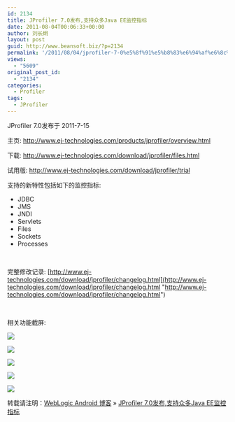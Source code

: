 ```yaml
---
id: 2134
title: JProfiler 7.0发布,支持众多Java EE监控指标
date: 2011-08-04T00:06:33+00:00
author: 刘长炯
layout: post
guid: http://www.beansoft.biz/?p=2134
permalink: '/2011/08/04/jprofiler-7-0%e5%8f%91%e5%b8%83%e6%94%af%e6%8c%81%e4%bc%97%e5%a4%9ajava-ee%e7%9b%91%e6%8e%a7%e6%8c%87%e6%a0%87/'
views:
  - "5609"
original_post_id:
  - "2134"
categories:
  - Profiler
tags:
  - JProfiler
---
```

JProfiler 7.0发布于 2011-7-15

主页: <http://www.ej-technologies.com/products/jprofiler/overview.html>&#160;

下载: <http://www.ej-technologies.com/download/jprofiler/files.html>

试用版: <http://www.ej-technologies.com/download/jprofiler/trial>

支持的新特性包括如下的监控指标:

  * JDBC 
  * JMS 
  * JNDI 
  * Servlets 
  * Files 
  * Sockets 
  * Processes

&#160;

完整修改记录: [http://www.ej-technologies.com/download/jprofiler/changelog.html](http://www.ej-technologies.com/download/jprofiler/changelog.html "http://www.ej-technologies.com/download/jprofiler/changelog.html")

&#160;

相关功能截屏:

![](http://www.ej-technologies.com/products/jprofiler/images/whatsnew/probe_time_line.png)

![](http://www.ej-technologies.com/products/jprofiler/images/whatsnew/probe_events_jdbc.png)

![](http://www.ej-technologies.com/products/jprofiler/images/whatsnew/probe_control_objects_sockets.png)

![](http://www.ej-technologies.com/products/jprofiler/images/whatsnew/probe_hot_spots_jndi.png)

![](http://www.ej-technologies.com/products/jprofiler/images/whatsnew/probe_telemetry_files.png)

转载请注明：[WebLogic Android 博客](http://www.beansoft.biz) &raquo; [JProfiler 7.0发布,支持众多Java EE监控指标](http://www.beansoft.biz/2011/08/04/jprofiler-7-0%e5%8f%91%e5%b8%83%e6%94%af%e6%8c%81%e4%bc%97%e5%a4%9ajava-ee%e7%9b%91%e6%8e%a7%e6%8c%87%e6%a0%87/)